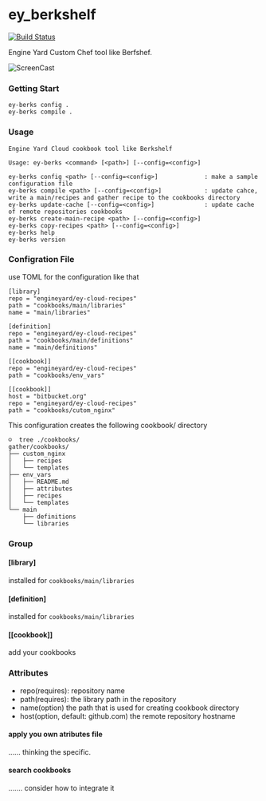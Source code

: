 # ey_berkshelf

[![Build Status](https://travis-ci.org/ukitazume/ey-berks.svg)](https://travis-ci.org/ukitazume/ey-berks)


Engine Yard Custom Chef tool like Berfshef.

![ScreenCast](http://showterm.io/a1a9b260062666a5238a6)


### Getting Start

```
ey-berks config .
ey-berks compile .
```

### Usage

```
Engine Yard Cloud cookbook tool like Berkshelf

Usage: ey-berks <command> [<path>] [--config=<config>]

ey-berks config <path> [--config=<config>]             : make a sample configuration file
ey-berks compile <path> [--config=<config>]            : update cahce,  write a main/recipes and gather recipe to the cookbooks directory
ey-berks update-cache [--config=<config>]              : update cache of remote repositories cookbooks
ey-berks create-main-recipe <path> [--config=<config>]
ey-berks copy-recipes <path> [--config=<config>]
ey-berks help
ey-berks version
```

### Configration File

use TOML for the configuration like that

```
[library]
repo = "engineyard/ey-cloud-recipes"
path = "cookbooks/main/libraries"
name = "main/libraries"

[definition]
repo = "engineyard/ey-cloud-recipes"
path = "cookbooks/main/definitions"
name = "main/definitions"

[[cookbook]]
repo = "engineyard/ey-cloud-recipes"
path = "cookbooks/env_vars"

[[cookbook]]
host = "bitbucket.org"
repo = "engineyard/ey-cloud-recipes"
path = "cookbooks/cutom_nginx"
```

This configuration creates the following cookbook/ directory

```
☺  tree ./cookbooks/
gather/cookbooks/
├── custom_nginx
│   ├── recipes
│   └── templates
├── env_vars
│   ├── README.md
│   ├── attributes
│   ├── recipes
│   └── templates
└── main
    ├── definitions
    └── libraries
```

### Group

#### [library]
 installed for `cookbooks/main/libraries`
 
#### [definition]
 installed for `cookbooks/main/libraries`
 
#### [[cookbook]]
 add your cookbooks

### Attributes

- repo(requires): repository name
- path(requires): the library path in the repository
- name(option) the path that is used for creating cookbook directory
- host(option, default: github.com) the remote repository hostname


#### apply you own atributes file

...... thinking the specific.


#### search cookbooks

....... consider how to integrate it
